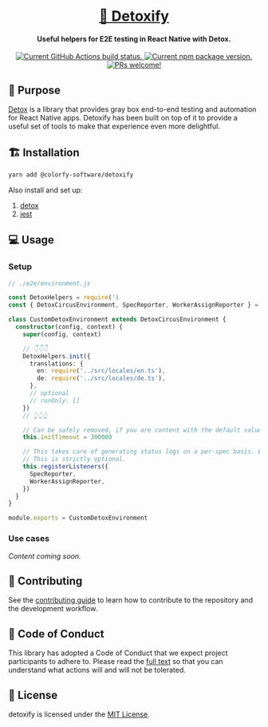 <h1 align="center">
  <a href="https://github.com/colorfy-software/detoxify/" target="_blank" rel="noopener noreferrer">
    🧪 Detoxify
  </a>
</h1>

<h4 align="center">
  <strong>Useful helpers for E2E testing in React Native with Detox.</strong>
</h4>

<p align="center">
  <a href="https://github.com/colorfy-software/detoxify/actions">
    <img src="https://github.com/colorfy-software/detoxify/workflows/Test%20Suite/badge.svg?branch=main" alt="Current GitHub Actions build status." />
  </a>
  <a href="https://www.npmjs.org/package/@colorfy-software/detoxify">
    <img src="https://badge.fury.io/js/@colorfy-software%2Fdetoxify.svg" alt="Current npm package version." />
  </a>
  <a href="https://github.com/colorfy-software/detoxify/contributing">
    <img src="https://img.shields.io/badge/PRs-welcome-brightgreen.svg" alt="PRs welcome!" />
  </a>
</p>

## 🎯 Purpose

[Detox](https://wix.github.io/Detox/) is a library that provides gray box end-to-end testing and automation for React Native apps. Detoxify has been built on top of it to provide a useful set of tools to make that experience even more delightful.

## 🏗️ Installation

```sh
yarn add @colorfy-software/detoxify
```

Also install and set up:

1. [detox](https://wix.github.io/Detox/docs/introduction/getting-started)
2. [jest](https://wix.github.io/Detox/docs/guide/jest)


## 💻 Usage

### Setup

```ts
// ./e2e/environment.js

const DetoxHelpers = require(')
const { DetoxCircusEnvironment, SpecReporter, WorkerAssignReporter } = require('detox/runners/jest-circus')

class CustomDetoxEnvironment extends DetoxCircusEnvironment {
  constructor(config, context) {
    super(config, context)

    // 👇👇👇
    DetoxHelpers.init({
      translations: {
        en: require('../src/locales/en.ts'),
        de: require('../src/locales/de.ts'),
      },
      // optional
      // runOnly: []
    })
    // 👆👆👆

    // Can be safely removed, if you are content with the default value (=300000ms)
    this.initTimeout = 300000

    // This takes care of generating status logs on a per-spec basis. By default, Jest only reports at file-level.
    // This is strictly optional.
    this.registerListeners({
      SpecReporter,
      WorkerAssignReporter,
    })
  }
}

module.exports = CustomDetoxEnvironment
```

### Use cases

_Content coming soon._

## 🤝 Contributing

See the [contributing guide](CONTRIBUTING.md) to learn how to contribute to the repository and the development workflow.

## 💖 Code of Conduct

This library has adopted a Code of Conduct that we expect project participants to adhere to. Please read the [full text](https://github.com/colorfy-software/detoxify/blob/main/CODE_OF_CONDUCT.md) so that you can understand what actions will and will not be tolerated.

## 📰 License

detoxify is licensed under the [MIT License](https://github.com/colorfy-software/detoxify/blob/master/LICENSE).
